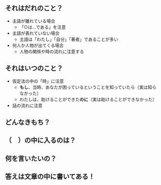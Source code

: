 ## それはだれのこと？
- 主語が離れている場合
	- 「○は…である」を注意
- 主語が表れていない場合
	- 主語は「わたし」「自分」「著者」であることが多い
- 何人か人物が出てくる場合
	- 人物の関係や時の流れに注意する
## それはいつのこと？
- 仮定法の中の「時」に注意
	- **もし**、当時、あなたが困っているということを知っていたら（実は知らなかった）
	- わたしは、助けることができた**のに**（実は助けることができなかった）
- 話の流れに注意
## どんなきもち？
## （　）の中に入るのは？
## 何を言いたいの？
## 答えは文章の中に書いてある！